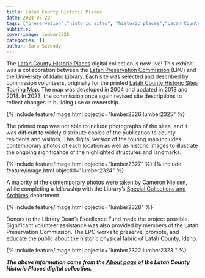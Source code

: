 ```yaml
---
title: Latah County Historic Places
date: 2024-05-23
tags: ["preservation","historic sites", "historic places","Latah County","student fellowship","fellowship"]
subtitle: 
cover-image: lumber2326
categories: []
author: Sara Szobody
---
```


The [Latah County Historic Places](https://www.lib.uidaho.edu/digital/latahsites/) digital collection is now live! This exhibit was a collaboration between the [Latah Preservation Commission](https://latahcountyid.gov/commissions/) (LPC) and the [University of Idaho Library](https://www.lib.uidaho.edu/). Each site was selected and described by commission volunteers, originally for the printed [Latah County Historic Sites Touring Map](https://www.lib.uidaho.edu/digital/latahsites/items/latahsites0093.html). The map was developed in 2004 and updated in 2013 and 2018. In 2023, the commission once again revised site descriptions to reflect changes in building use or ownership.

{% include feature/image.html objectid="lumber2326;lumber2325" %}

The printed map was not able to include photographs of the sites, and it was difficult to widely distribute copies of the publication to county residents and visitors. This digital version of the touring map includes contemporary photos of each location as well as historic images to illustrate the ongoing significance of the highlighted structures and landmarks.

{% include feature/image.html objectid="lumber2327" %}
{% include feature/image.html objectid="lumber2324" %}

A majority of the contemporary photos were taken by [Cameron Nielsen](https://archiveswest.orbiscascade.org/ark:80444/xv683911), while completing a fellowship with the Library’s [Special Collections and Archives](https://www.lib.uidaho.edu/special-collections/) department. 

{% include feature/image.html objectid="lumber2328" %}

Donors to the Library Dean’s Excellence Fund made the project possible. Significant volunteer assistance was also provided by members of the Latah Preservation Commission. The LPC works to preserve, promote, and educate the public about the historic physical fabric of Latah County, Idaho.

{% include feature/image.html objectid="lumber2322;lumber2323 " %}

***The above information came from the [About page](https://www.lib.uidaho.edu/digital/latahsites/about.html) of the Latah County Historic Places digital collection.***
